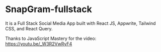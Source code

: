﻿# SnapGram-fullstack

It is a Full Stack Social Media App built with React JS, Appwrite, Tailwind CSS, and React Query.

Thanks to JavaScript Mastery for the video: https://youtu.be/_W3R2VwRyF4

